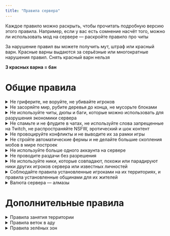```yaml
---
title: "Правила сервера"
---
```


Каждое правило можно раскрыть, чтобы прочитать подробную версию этого правила. Например, если у вас есть сомнение насчёт того, можно ли использовать мод на сервере — раскройте правило про читы

За нарушение правил вы можете получить мут, штраф или красный варн. Красные варны выдаются за серьёзные или многократные нарушения правил. Снять красный варн нельзя

**3 красных варна = бан**

# Общие правила

<details>

<summary>Не гриферите, не воруйте, не убивайте игроков</summary>

### Что такое гриферство
- Поломка блоков на территории другого игрока
- Убийство мобов, которые находятся в загонах на территории другого игрока
- Открытие декоративных люков и дверей, которые не предназначены для того, чтобы их открывали
- Воровство. Когда вы берёте вещи, которые вам не принадлежат
- Не твоё — не бери. Если в сундуке лежат вещи, и рядом нет таблички о том, что из него можно брать вещи — то брать их нельзя
- Присвоение вещей умерших игроков
- Убийство, или просто удары, которые сносят прочность у брони, здоровье игрока, или мешают ему
- Мошенничество и обман. Организация финансовых пирамид
- Механизмы или скопления энтити, которые специально создают лаги на сервере
- Отключение спавнрейта, заполнение лимита мобов

### Когда это правило можно нарушить

Если у пострадавшей стороны нет к вам претензий, то нарушать эти правила можно. Например, можно устраивать PVP поединки, если обе стороны согласны

Согласие должно быть задокументировано сообщениями в чате, в Discord, или в виде подписанной книги. Если доказательств согласия нет, тогда игрок может предъявить   претензии, и ситуация будет рассматриваться как гриферство

---

### Наказание

От штрафа до бана. За многократное убийство игроков вы получите красный варн. За гриферство и воровство в крупных размерах, например подрыв города, выдается моментальный бан

---

</details>


<details>

<summary>Не засоряйте мир, рубите деревья до конца, не мусорьте блоками</summary>

### Как не засорять мир

- Рубите деревья до конца
  
![](https://github.com/plasmoapp/plasmo-rp-wiki/blob/main/assets/rules/trash_tree.png?raw=true)
  
- Не используйте блоки для того, чтобы перемещаться, или чтобы забираться на гору
  
![](https://github.com/plasmoapp/plasmo-rp-wiki/blob/main/assets/rules/trash_blocks1.png?raw=true)
![](https://github.com/plasmoapp/plasmo-rp-wiki/blob/main/assets/rules/trash_blocks2.png?raw=true)
  
- Закрывайте дырки от криперов
  
![](https://github.com/plasmoapp/plasmo-rp-wiki/blob/main/assets/rules/trash_creeper.png?raw=true)

- Не стройте столбы в один блок, убирайте их за собой
  
![](https://github.com/plasmoapp/plasmo-rp-wiki/blob/main/assets/rules/trash_pillar.png?raw=true)
  
- Не добывайте блоки в мире построек. Блоки лучше добывать в мире ферм, чтобы не портить территорию, на которой могут поселиться игроки
  
![](https://github.com/plasmoapp/plasmo-rp-wiki/blob/main/assets/rules/trash_mine.png?raw=true)
  
- Не взрывайте территорию. Даже если эта территория принадлежит вам, или никому не принадлежит
  
![](https://github.com/plasmoapp/plasmo-rp-wiki/blob/main/assets/rules/trash_tnt.png?raw=true)
  
- Не делайте лавакасты
  
![](https://github.com/plasmoapp/plasmo-rp-wiki/blob/main/assets/rules/trash_lava.png?raw=true)

---

### Наказание

Штраф + убрать, то что сделал. Если вы не уберёте, например огромные лавакасты или взорванную территорию, тогда вы получите бан

---

</details>

<details>

<summary>Не используйте читы, дюпы и баги, которые можно использовать для разрушения экономики сервера</summary>

### Что такое читы

Чит-клиенты, X-Ray, макросы, кликеры, мод на автоматическую рыбалку

Нельзя добывать ресурсы через баг с глиной, гравием и лазуритом. Использование этого бага рассматривается как добыча ресурсов через X-ray

Мод Tweakeroo запрещен, мод на быструю поломку бедрока запрещен

### Litematica

Litematica разрешена, easyPlaceMode разрешен, принтер запрещен

### Replay Mod и Мини-карта

Replay Mod или моды на мини-карту разрешены, но только если вы не используете их для получения преимущества

Например, вы можете использовать Replay Mod как доказательство при рассмотрении ситуаций, или чтобы снять видео

Но вы не можете использовать его чтобы искать спавнеры и руды

Тоже самое с картами. Запрещено использовать моды на мини-карту, чтобы искать пещеры и шахты. Запрещено использовать карты которые показывают энтити или игроков

### Дюпы

Запрещено использовать любые баги сервера или игры для дюпа предметов

Нельзя дюпать в том числе коврики, рельсы и яйца дракона

Исключением является баг с дюпом зажжённого динамита, также известного как “Гуси”

### Автоматическая прогрузка чанков

Запрещено строить механизмы, которые прогружают чанки

### Сид мира

Запрещено взламывать, использовать и распространять сид мира

---

### Наказание

От красного варна до бана

---

</details>

<details>
  
<summary>Не спамьте и не флудите в чатах, не используйте слова запрещенные на Twitch, не распространяйте NSFW, эротический и шок контент</summary>

### Спам

Бессмысленные сообщения, стены из символов, ASCII арты

Большие сообщения капсом, или частое использования капса в сообщениях

Частая отправка одинаковых объявлений в игровые чаты. Про торговлю, ивенты, наборы в города

### Что такое флуд

Повторение одинаковых сообщений много раз, даже 2 раза считается в некоторых случаях

### Слова запрещенные на Twitch

Поскольку на нашем сервере играют стримеры — запрещено использовать слова запрещенные на Twitch. Полный список можно прочитать по ссылке: [https://twitch-news.ru/zapreshennie-slova-twitch/](https://twitch-news.ru/zapreshennie-slova-twitch/)

### NSFW контент

Не распространяйте NSFW, эротический и шок контент

Делать эротические арты на картах можно, но запрещено размещать их в публичных местах, где их могут увидеть стримеры или случайные прохожие. При входе на территорию с эротическими артами должно быть предупреждение

---

### Наказание
  
От штрафа и мута до бана. Бан выдается если вы намеренно используете запрещенные слова в присутствии стримера, чтобы попытаться его забанить

---

</details>

<details>

<summary>Не провоцируйте конфликты и не выводите их за рамки игры</summary>

### Провокация конфликта

У конфликта должны быть явные и серьёзные причины. Например, вы имеете полное право оскорбить игрока, который убил вас или своровал у вас что-то.  Но если игрок не совершил ничего плохого по отношению к вам, или вашим знакомым, то оскорбления этого игрока будут провокацией конфликта

### Разжигание конфликта

Когда из-за какой-то мелочи, или одного проступка игрока, вы начинаете регулярно и постоянно его оскорблять или провоцировать. Когда вы вспоминаете о том, что было раньше, и регулярно оскорбляете игрока за это

Не выводите конфликты за рамки игры. Не переходите на личности, не занимайтесь доксом, и откровенной травлей людей, переходя границу игры и реальной жизни

### Прочее

Запрещено продвигать или поощрять идеологии ненависти основанной на расовой, этнической, или религиозной почве. Расизм, нацизм, шовинизм, фашизм, оправдывание войны в Украине

Пропаганда наркотиков тоже запрещена. Можно отыгрывать РП с наркотиками, если наркотики будут не настоящими, а выдуманными. Название и внешний вид не должно отсылать к настоящим наркотикам

---

### Наказание

От штрафа до бана. Конфликты это нормально, они случаются. Но если вы постоянно провоцируете и разжигаете конфликты, то вы получите бан.

---

</details>

<details>

<summary>Не стройте автоматические фермы и не делайте большие скопления мобов в мире построек</summary>

### Как работает система нескольких миров

![](https://github.com/plasmoapp/plasmo-rp-wiki/blob/main/assets/farmworld.png?raw=true)

Мир построек и мир ферм — это 2 обычных мира, которые на самом деле являются разными серверами. Миры соединены порталом из плачущего обсидиана

Когда вы заходите на сервер в первый раз — вы появляетесь в мир построек

Портал в мир ферм можно построить в любом месте. Они линкуются как порталы в ад, но в соотношении 1:1.  Между порталами можно переносить энтити

Мир построек, мир ферм и энд — это отдельные сервера, между которыми распределяется нагрузка, поэтому сервер лагает меньше
  
### Мир построек 

Выдерживает много игроков, но в нём мало мобов, поэтому фермы не эффективны. Это основной мир, в котором мы рекомендуем строить города и проводить ивенты

**Правила мира построек:**

- Запрещено стоять в AFK
- Запрещены все автоматические и полуавтоматические фермы
- Запрещены любые большие скопления мобов. Например, большие загоны с животными, или фермы жителей
- Запрещены любые фермы мобов, фермы рейдов, фермы трезубцев
- Запрещены фермы на спавнерах. Мобов со спавнеров можно убивать руками
- Запрещены большие торговые залы с жителями, фермы жителей
- Запрещено добывать блоки в крупных объемах: Песок, лёд, терракоту, землю, камень. Блоки лучше добывать в мире ферм, чтобы не портить территорию, на которой могут поселится игроки
    
![](https://github.com/plasmoapp/plasmo-rp-wiki/blob/main/assets/rules/trash_mine.png?raw=true)
    
- Не стройте механизмы, которое нагружают сервер, работают постоянно или часто. Не делайте огромные скопления нагруженных воронок — например для автоматической сортировки. Авто-печки тоже запрещены
- Можно строить механизмы, которые работают короткий срок времени, только тогда, когда вы с ними взаимодействуете. Например: поршневая дверь или автоматический счетчик очков для PVP арены
- Дюп TNT можно использовать только с разрешения администрации

### Мир ферм

В этом мире много мобов и эффективные фермы, но он не может выдержать много игроков

**Правила мира ферм:**

- Не проводите массовые ивенты и не открывайте торговые точки, рынки и магазины

</details>

<details>

<summary>Не используйте больше одного аккаунта на сервере</summary>

### Что считается доп. аккаунтами

Запрещено давать свой аккаунт другим игрокам. Если кто-то играет с вашего аккаунта, то его действия будут рассматриваться как ваши действия

Если вы даёте аккаунт игроку, который находится в бане на сервере, то ваш аккаунт тоже забанят

---

### Наказание

Бан дополнительных аккаунтов. Если у вас есть бан на одном аккаунте, который был выдан за нарушение других правил, то мы заблокируем все ваши аккаунты

---

</details>

<details>

<summary>Не проводите раздачи без разрешения</summary>

### Раздачи

Запрещено проводить или участвовать в раздачах, которые не согласованы с администрацией сервера 

Чтобы получить разрешение на раздачу — откройте тикет в Discord в канале поддержка. Во время проведения раздачи администратор должен находится онлайн, чтобы убедиться в том, что раздаваемые вещи не ворованные

Не верьте, что раздача согласована, если об этом говорит не администратор сервера

---

### Наказание

**За участие:** красный варн + вернуть вещи

**За проведение:** если вещи не ворованные — красный варн, иначе — бан

---

</details>

<details>

<summary>Не используйте ники, которые совпадают, похожи или парадируют ники других игроков сервера или известных личностей</summary>

---

### Наказание

Предупреждение, просьба сменить ник

Если не смените, то мы перманентно поменяем вам ник на что-то смешное, без возможности поменять обратно

---

</details>

<details>

<summary>Соблюдайте правила установленные игроками на их территориях, и правила установленные общинами для их жителей</summary>

### Правила территорий

Общины и игроки могут устанавливать любые правила на своей территории. При этом они обязаны информировать игроков о существовании таких правил. Через таблички на входе или устное предупреждение

Объем наказания за нарушение ваших правил определяет суд или Интерпол. Если вы напишите табличку `"Запрещено заходить. Штраф 64 алмазных блока"`, то Интерпол может посчитать такое наказание не объективным, и выписать штраф, который будет значительно меньше суммы указанной на табличке

### Про запретные территории

Штраф за нахождение на запретной территории выдается только если игрок сделал что-то на этой территории. Штраф не выдается за клик по двери или калитке, или за факт того, что игрок был на территории

Штраф выдается только если игрок что-то своровал, поставил или сломал блоки. Либо если игрок отказывается покидать территорию после предупреждения с просьбой её покинуть. Или если игрок многократно посещает запрещенную территорию, когда он знает, что так нельзя

### Правила общин

Община не может требовать от вас соблюдать её правила, когда вы её покидаете. Например, община не может заставить вас выплачивать штраф, после того, как вы её покинули

Такие соглашения должны быть оформлены в виде контракта через подписанную книгу — с указанной датой подписания, и датой прекращения действия контракта

</details>

<details>

<summary>Валюта сервера — алмазы</summary>

### Валюта сервера

Используйте алмазы для международной торговли

Для обмена между жителями общины, или для внутренней торговли, можно использовать другую валюту

### Реальные деньги

Запрещено торговать внутриигровыми предметами и услугами за реальные деньги

**Можно** обменивать игровую валюту на услуги в реальной жизни. Например, чтобы игрок нарисовал вам скин за алмазы 

**Нельзя** обменивать реальные деньги на услуги или предметы в игре. Например, чтобы игрок дал вам вещи за рубли

</details>

# Дополнительные правила

<details>

<summary>Правила занятия территории</summary>

### Занятие территории

Запрещено занимать территорию в радиусе 600 блоков от нулевых координат (0, 0) в обычном мире, и в радиусе 75 блоков в аду.  

Каждый игрок, или община, может занять любое количество территории — если эта территория используется и её использование оправдано. Вы можете занять территорию на будущее, пометив её табличками или метками. Но если по факту на этой территории не будет никаких построек — то её сможет занять другой игрок

Если вы хотите занять территорию, и в радиусе 300 блоков есть уже занятая территория — вы должны договорится с её владельцем, и заключить контракт, в котором он подтвердит, что он не против. В противном случае — он сможет подать на вас в суд

### Торговые точки в аду

Запрещено строить торговые точки и казино на ветках в аду

</details>

<details>

<summary>Правила веток в аду</summary>

### Хаб

Хаб находится на нулевых координатах. (0, 69, 0). Из хаба выходят 4 основных ветки в каждую из сторон:

![](https://github.com/plasmoapp/plasmo-rp-wiki/blob/main/assets/rules/highway1.png?raw=true)

### Высота веток

Ветки находятся на 69 высоте, лёд находится на 68 высоте

![](https://github.com/plasmoapp/plasmo-rp-wiki/blob/main/assets/rules/ice_height.png?raw=true)

## Как присоединить портал к веткам

Когда вы ставите портал в ад, и генерируете новый портал — первым делом переместите его на 69 высоту

Далее нужно присоединиться к ближайшей ветке. Предположим, что ваш портал находиться на координатах X 128 Z -63

Нужно чтобы большая часть пути к вашему порталу проходила по основной ветке. Берём каждую из координат в модуль — получается 128 и 63. Меньшая координата это 63, значит именно по ней будет идти ваш личный туннель. Вам нужно прокопаться к ветке X+, — это ближайшая ветка к вашему порталу

![](https://github.com/plasmoapp/plasmo-rp-wiki/blob/main/assets/rules/highway2.png?raw=true)

Вам нужно прокопаться к ветке X+, — это ближайшая ветка к вашему порталу.  От портала нужно прокопать ровный тоннель к координатам X 128 Z 0

**ПРАВИЛЬНО**

![](https://github.com/plasmoapp/plasmo-rp-wiki/blob/main/assets/rules/highway3.png?raw=true)

**НЕ ПРАВИЛЬНО**

![](https://github.com/plasmoapp/plasmo-rp-wiki/blob/main/assets/rules/highway4.png?raw=true)

### Почему так нельзя?

- Если это не начало сезона, то основные ветки уже прокопаны и оформлены. Вам пришлось бы прокапывать и оформлять 128 блоков туннеля вместо 63-х
- Проще находить портал. Достаточно назвать координаты, чтобы игрок знал, как к вам попасть. Не нужно уточнять на какой ветке ваш портал
- Наш плагин на метки автоматически визуализирует путь к вашему порталу на карте сервера. Чтобы визуализация была правильной — соблюдайте это правило

</details>

<details>

<summary>Правила зелёных зон</summary>

### О зелёных зонах

Зелёными зонами называются территории, охраняемые государством, помеченные специальным артом. К ним относятся:

- Спавн (территория в верхнем мире построек радиусом 600 блоков)
- Хаб (область в аду мира построек с радиусом 75 блоков с центром в начале отсчёта)
- Ветки (зоны в аду мира построек вдоль нулевых координат шириной 15 блоков)
- Центральный остров (участок энда радиусом 150 блоков с центром в начале отсчёта)
- К зелёным зонам могут относится другие территории различным образом полученные государством, обозначенные артом "Зелёная зона".

### Правила зелёных зон

1. Запрещено ставить/ломать/видоизменять любые блоки в зелёных зонах, за исключением собственных шалкеров, эндер-сундуков и артов не защищённых патентной силой
2. Запрещено устраивать пвп в зелёных зонах
3. Запрещено размещение и взрыв кристаллов, динамита, кроватей, повлёкшие за собой разрушения в зелёной зоне
4. Запрещена афк торговля в зелёных зонах без согласования с главой инфраструктуры

### Правила веток

1. Ширина частной ветки, присоединённой к основной, может составлять максимум 16 блоков
2. Частная ветка не должна выходить за пределы стен главной ветки
3. Хайперлупа, ведущая к запретной территории должна иметь в начале табличку/арт указывающий на это
4. Запрещён снос центральной перегородки и создание стопперов
5. Старайтесь сами плавно стыковать свои хайперлупы с основной веткой, сохраняя колонны и декор

### Правила энда

1. Заранее предупреждайте игроков в глобальном чате о призыве дракона
2. Не призывайте дракона во время проведения крупных ивентов
3. Если призванный вами дракон разрушил часть построек на острове, следует их восстановить
4. Кроме шалкеров и эндер-сундуков, разрешена установка маяков и механизмов для добычи обсидиана

</details>

